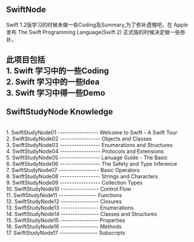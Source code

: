  SwiftNode
---
Swift 1.2版学习的时候未做一些Coding及Summary,为了弥补遗憾吧，在 Apple 发布 The Swift Programming Language(Swift 2) 
正式版的时候决定做一些弥补。

此项目包括
<br>1. Swift 学习中的一些Coding
<br>2. Swift 学习中的一些Idea
<br>3. Swift 学习中得一些Demo
<br>
<br>
 SwiftStudyNode Knowledge
---
<br>1. SwiftStudyNode01 ----------------- Welcome to Swift - A Swift Tour
<br>2. SwiftStudyNode02 ----------------- Objects and Classes
<br>3. SwiftStudyNode03 ----------------- Enumerations and Structures
<br>4. SwiftStudyNode04 ----------------- Protocols and Extensions
<br>5. SwiftStudyNode05 ----------------- Lanuage Guide - The Basic
<br>6. SwiftStudyNode06 ----------------- The Safety and Type Inference
<br>7. SwiftStudyNode07 ----------------- Basic Operators
<br>8. SwiftStudyNode08 ----------------- Strings and Characters
<br>9. SwiftStudyNode09 ----------------- Collection Types
<br>10. SwiftStudyNode10 ---------------- Control Flow
<br>11. SwiftStudyNode11 ---------------- Functions
<br>12. SwiftStudyNode12 ---------------- Closures
<br>13. SwiftStudyNode13 ---------------- Enumerations
<br>14. SwiftStudyNode14 ---------------- Classes and Structures
<br>15. SwiftStudyNode15 ---------------- Properties
<br>16. SwiftStudyNode16 ---------------- Methods
<br>17. SwiftStudyNode17 ---------------- Subscripts